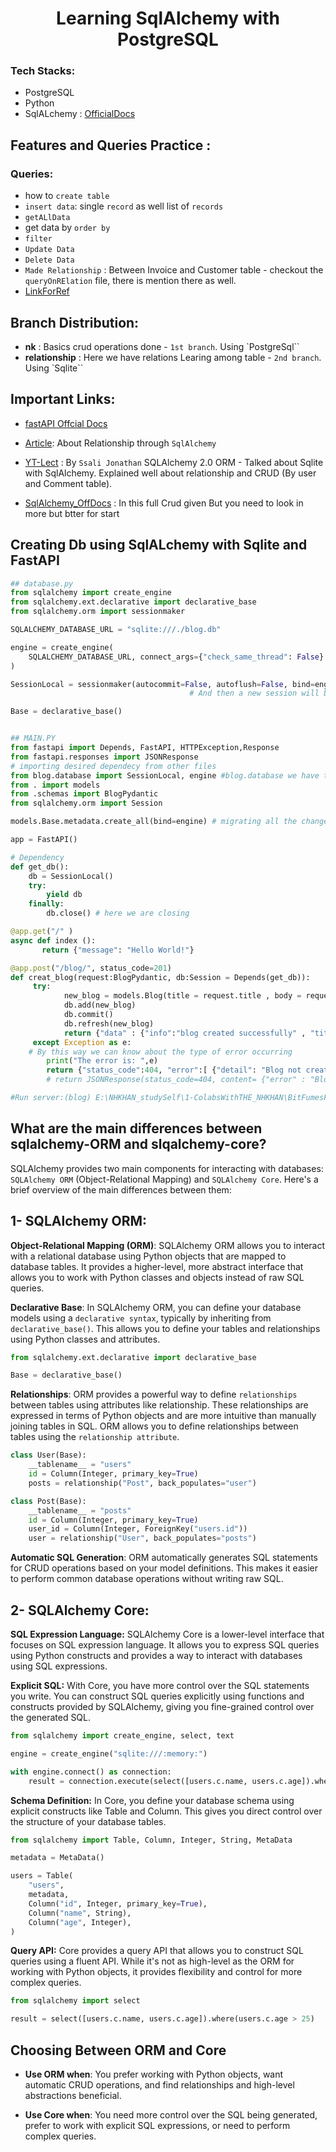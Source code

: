# <h1 align="center"> Learning SqlAlchemy with PostgreSQL </h1>
### Tech Stacks:
- PostgreSQL
- Python
- SqlALchemy : [OfficialDocs](https://docs.sqlalchemy.org/en/14/orm/query.html)

## Features and Queries Practice :
### Queries: 
- how to `create table`
- `insert data`: single `record` as well list of `records`
- `getALlData`
- get data by `order by`
- `filter`
- `Update Data`
- `Delete Data`
- `Made Relationship` : Between Invoice and Customer table - checkout the `queryOnRElation` file, there is mention there as well.
- [LinkForRef](https://www.tutorialspoint.com/sqlalchemy/sqlalchemy_orm_working_with_joins.htm)

## Branch Distribution:
- **nk** : Basics crud operations done - `1st branch`. Using `PostgreSql``
- **relationship** : Here we have relations Learing among table - `2nd branch`. Using `Sqlite``

## Important Links:

- [fastAPI Offcial Docs](https://fastapi.tiangolo.com/tutorial/sql-databases/#main-fastapi-app)
- [Article](https://hackersandslackers.com/sqlalchemy-data-models/): About Relationship through `SqlAlchemy`
- [YT-Lect](https://www.youtube.com/watch?v=XWtj4zLl_tg&list=PLEt8Tae2spYlxiF1scFTTIGG37TouiF2t&index=2) : By `Ssali Jonathan` SQLAlchemy 2.0 ORM - Talked about Sqlite with SqlAlchemy. Explained well about relationship and CRUD (By user and Comment table).

- [SqlAlchemy_OffDocs](https://docs.sqlalchemy.org/en/20/orm/quickstart.html) : In this full Crud given But you need to look in more but btter for start 


## Creating Db using SqlALchemy with Sqlite and FastAPI
```python
## database.py
from sqlalchemy import create_engine
from sqlalchemy.ext.declarative import declarative_base
from sqlalchemy.orm import sessionmaker

SQLALCHEMY_DATABASE_URL = "sqlite:///./blog.db"

engine = create_engine(
    SQLALCHEMY_DATABASE_URL, connect_args={"check_same_thread": False} #connect_args={"check_same_thread": False}: is needed only for SQLite. It's not needed for other databases.
)

SessionLocal = sessionmaker(autocommit=False, autoflush=False, bind=engine)  # We need to have an independent database session/connection (SessionLocal) per request, use the same session through all the request and then close it after the request is finished.
                                        # And then a new session will be created for the next request.

Base = declarative_base()


## MAIN.PY
from fastapi import Depends, FastAPI, HTTPException,Response
from fastapi.responses import JSONResponse
# importing desired dependecy from other files
from blog.database import SessionLocal, engine #blog.database we have to provide project directgory/ package (that's y init inside the blog directory)
from . import models
from .schemas import BlogPydantic
from sqlalchemy.orm import Session

models.Base.metadata.create_all(bind=engine) # migrating all the changes. If table is not there then create a new one and if there then it wont  create 

app = FastAPI()

# Dependency
def get_db():
    db = SessionLocal()
    try:
        yield db
    finally:
        db.close() # here we are closing

@app.get("/" )
async def index ():
       return {"message": "Hello World!"}

@app.post("/blog/", status_code=201)
def creat_blog(request:BlogPydantic, db:Session = Depends(get_db)):
     try:
            new_blog = models.Blog(title = request.title , body = request.body)
            db.add(new_blog)
            db.commit()
            db.refresh(new_blog)
            return {"data" : {"info":"blog created successfully" , "title" : request.title , "body":request} }
     except Exception as e:
    # By this way we can know about the type of error occurring
        print("The error is: ",e)
        return {"status_code":404, "error":[ {"detail": "Blog not created"} , {"errorDetail" : f"The error is: {e}"} ] }
        # return JSONResponse(status_code=404, content= {"error" : "Blog cannot be created", "errorDetail" : f"The error is: {e}", }) also working

#Run server:(blog) E:\NHKHAN_studySelf\1-ColabsWithTHE_NHKHAN\BitFumesFastAPi>uvicorn blog.main:app 

```


## What are the main differences between sqlalchemy-ORM and slqalchemy-core?


SQLAlchemy provides two main components for interacting with databases: `SQLAlchemy ORM` (Object-Relational Mapping) and `SQLAlchemy Core`. Here's a brief overview of the main differences between them:

## 1- SQLAlchemy ORM:

**Object-Relational Mapping (ORM)**: SQLAlchemy ORM allows you to interact with a relational database using Python objects that are mapped to database tables. It provides a higher-level, more abstract interface that allows you to work with Python classes and objects instead of raw SQL queries.

**Declarative Base**: In SQLAlchemy ORM, you can define your database models using a `declarative syntax`, typically by inheriting from `declarative_base()`. This allows you to define your tables and relationships using Python classes and attributes.

```python
from sqlalchemy.ext.declarative import declarative_base

Base = declarative_base()
```

**Relationships**: ORM provides a powerful way to define `relationships` between tables using attributes like relationship. These relationships are expressed in terms of Python objects and are more intuitive than manually joining tables in SQL. ORM allows you to define relationships between tables using the `relationship attribute`.

```python
class User(Base):
    __tablename__ = "users"
    id = Column(Integer, primary_key=True)
    posts = relationship("Post", back_populates="user")

class Post(Base):
    __tablename__ = "posts"
    id = Column(Integer, primary_key=True)
    user_id = Column(Integer, ForeignKey("users.id"))
    user = relationship("User", back_populates="posts")

```

**Automatic SQL Generation**: ORM automatically generates SQL statements for CRUD operations based on your model definitions. This makes it easier to perform common database operations without writing raw SQL.


## 2- SQLAlchemy Core:

**SQL Expression Language:** SQLAlchemy Core is a lower-level interface that focuses on SQL expression language. It allows you to express SQL queries using Python constructs and provides a way to interact with databases using SQL expressions.

**Explicit SQL:** With Core, you have more control over the SQL statements you write. You can construct SQL queries explicitly using functions and constructs provided by SQLAlchemy, giving you fine-grained control over the generated SQL.

```python
from sqlalchemy import create_engine, select, text

engine = create_engine("sqlite:///:memory:")

with engine.connect() as connection:
    result = connection.execute(select([users.c.name, users.c.age]).where(text("age > 25")))

```

**Schema Definition:** In Core, you define your database schema using explicit constructs like Table and Column. This gives you direct control over the structure of your database tables.

```python
from sqlalchemy import Table, Column, Integer, String, MetaData

metadata = MetaData()

users = Table(
    "users",
    metadata,
    Column("id", Integer, primary_key=True),
    Column("name", String),
    Column("age", Integer),
)

```

**Query API:** Core provides a query API that allows you to construct SQL queries using a fluent API. While it's not as high-level as the ORM for working with Python objects, it provides flexibility and control for more complex queries.

```python
from sqlalchemy import select

result = select([users.c.name, users.c.age]).where(users.c.age > 25)

```

## Choosing Between ORM and Core

- **Use ORM when**: You prefer working with Python objects, want automatic CRUD operations, and find relationships and high-level abstractions beneficial.

- **Use Core when**: You need more control over the SQL being generated, prefer to work with explicit SQL expressions, or need to perform complex queries.

